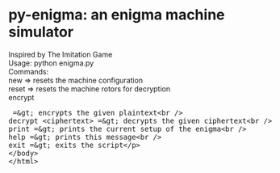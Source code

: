py-enigma: an enigma machine simulator
============================================
Inspired by The Imitation Game  
Usage: python enigma.py  
 Commands:  
 new          => resets the machine configuration  
 reset        => resets the machine rotors for decryption  
 encrypt <plaintext> => encrypts the given plaintext  
 decrypt <ciphertext> => decrypts the given ciphertext   
 print        => prints the current setup of the enigma  
 help         => prints this message  
 exit         => exits the script  

